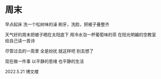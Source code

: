 # 周末

早点起床
洗一个松树味的澡
刷牙，洗脸，把被子叠整齐

天气好的周末把被子晒在太阳底下
用冷水泡一杯葡萄味的茶
在阳光明媚的空教室
给自己读一首诗

尽管过去的一周里
全是纷扰
就这样吧
别去想了

现在做一件事
以平静的思绪
也平静的生活

2022.5.21 博文楼